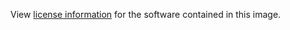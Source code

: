 View [license information](https://www.infinit.sh/licenses/infinit.txt) for the software contained in this image.
